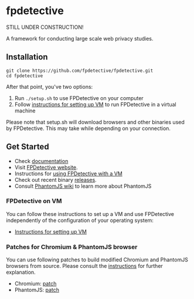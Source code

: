 fpdetective
===========
STILL UNDER CONSTRUCTION!

A framework for conducting large scale web privacy studies.

## Installation

```
git clone https://github.com/fpdetective/fpdetective.git
cd fpdetective
```
After that point, you've two options: 

1. Run `./setup.sh` to use FPDetective on your computer
2. Follow [instructions for setting up VM](https://github.com/fpdetective/fpdetective/blob/master/vm/README.md)
to run FPDetective in a virtual machine

Please note that setup.sh will download browsers and other binaries used by FPDetective. 
This may take while depending on your connection.

## Get Started
* Check [documentation](https://github.com/fpdetective/fpdetective/wiki)
* Visit [FPDetective website](https://www.cosic.esat.kuleuven.be/fpdetective/).
* Instructions for [using FPDetective with a VM](https://github.com/fpdetective/fpdetective/wiki/Instructions-for-setting-up-VM)
* Check out recent binary [releases](https://github.com/fpdetective/phantomjs/releases).
* Consult [PhantomJS wiki](https://github.com/ariya/phantomjs/wiki) to learn more about PhantomJS

### FPDetective on VM
You can follow these instructions to set up a VM and use FPDetective independently of the configuration of your operating system:

* [Instructions for setting up VM](https://github.com/fpdetective/fpdetective/wiki/Instructions-for-setting-up-VM)

### Patches for Chromium & PhantomJS browser
You can use following patches to build modified Chromium and PhantomJS browsers from source. Please consult the [instructions](https://github.com/fpdetective/fpdetective/blob/master/patches/README.md) for further explanation.
 
* Chromium: [patch](https://github.com/fpdetective/fpdetective/blob/master/patches/chromium.patch)
* PhantomJS: [patch](https://github.com/fpdetective/fpdetective/blob/master/patches/phantomjs.patch)
